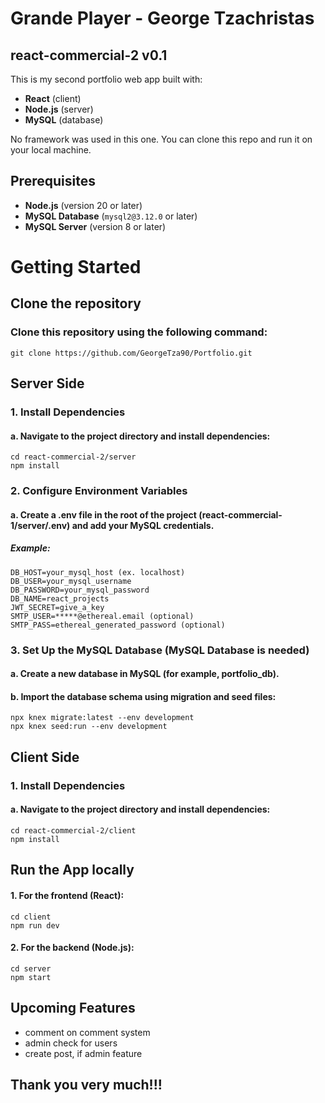 # Grande Player - George Tzachristas
## react-commercial-2 v0.1
This is my second portfolio web app built with:  
- **React** (client)  
- **Node.js** (server)  
- **MySQL** (database)  

No framework was used in this one. You can clone this repo and run it on your local machine.  

## Prerequisites  
- **Node.js** (version 20 or later)  
- **MySQL Database** (`mysql2@3.12.0` or later)  
- **MySQL Server** (version 8 or later)  

# Getting Started
## Clone the repository
### Clone this repository using the following command:      

    git clone https://github.com/GeorgeTza90/Portfolio.git
     
## Server Side
### 1. Install Dependencies
####    a. Navigate to the project directory and install dependencies:
    cd react-commercial-2/server
    npm install

### 2. Configure Environment Variables
####    a. Create a .env file in the root of the project (react-commercial-1/server/.env) and add your MySQL credentials. 
#####   Example: 
    DB_HOST=your_mysql_host (ex. localhost)
    DB_USER=your_mysql_username
    DB_PASSWORD=your_mysql_password
    DB_NAME=react_projects
    JWT_SECRET=give_a_key
    SMTP_USER=*****@ethereal.email (optional)
    SMTP_PASS=ethereal_generated_password (optional)

### 3. Set Up the MySQL Database (MySQL Database is needed)        
####    a. Create a new database in MySQL (for example, portfolio_db).
####    b. Import the database schema using migration and seed files:
    npx knex migrate:latest --env development
    npx knex seed:run --env development

## Client Side
### 1. Install Dependencies
####    a. Navigate to the project directory and install dependencies:
    cd react-commercial-2/client
    npm install

## Run the App locally
####    1. For the frontend (React):
    cd client
    npm run dev

####    2. For the backend (Node.js):
    cd server
    npm start

## Upcoming Features
- comment on comment system
- admin check for users 
- create post, if admin feature


## Thank you very much!!!